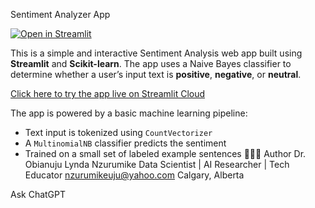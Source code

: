 Sentiment Analyzer App

[![Open in Streamlit](https://static.streamlit.io/badges/streamlit_badge_black_white.svg)](https://nzurumikeuju-sentiment-analyzer.streamlit.app)


This is a simple and interactive Sentiment Analysis web app built using **Streamlit** and **Scikit-learn**. The app uses a Naive Bayes classifier to determine whether a user’s input text is **positive**, **negative**, or **neutral**.

[Click here to try the app live on Streamlit Cloud](https://nzurumikeuju-sentiment-analyzer.streamlit.app)

The app is powered by a basic machine learning pipeline:

- Text input is tokenized using `CountVectorizer`
- A `MultinomialNB` classifier predicts the sentiment
- Trained on a small set of labeled example sentences
👩🏽‍🔬 Author
Dr. Obianuju Lynda Nzurumike
Data Scientist | AI Researcher | Tech Educator
nzurumikeuju@yahoo.com
Calgary, Alberta









Ask ChatGPT

